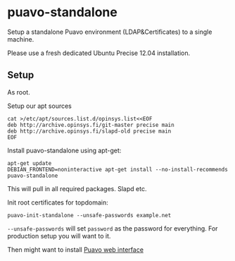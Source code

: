 # puavo-standalone

Setup a standalone Puavo environment (LDAP&Certificates) to a single machine.

Please use a fresh dedicated Ubuntu Precise 12.04 installation.

## Setup

As root.

Setup our apt sources

    cat >/etc/apt/sources.list.d/opinsys.list<<EOF
    deb http://archive.opinsys.fi/git-master precise main
    deb http://archive.opinsys.fi/slapd-old precise main
    EOF


Install puavo-standalone using apt-get:

    apt-get update
    DEBIAN_FRONTEND=noninteractive apt-get install --no-install-recommends puavo-standalone

This will pull in all required packages. Slapd etc.

Init root certificates for topdomain:

    puavo-init-standalone --unsafe-passwords example.net

`--unsafe-passwords` will set `password` as the password for everything. For production setup you will want to it.

Then might want to install [Puavo web interface](https://github.com/opinsys/puavo-users/blob/master/doc/STANDALONE.md)
